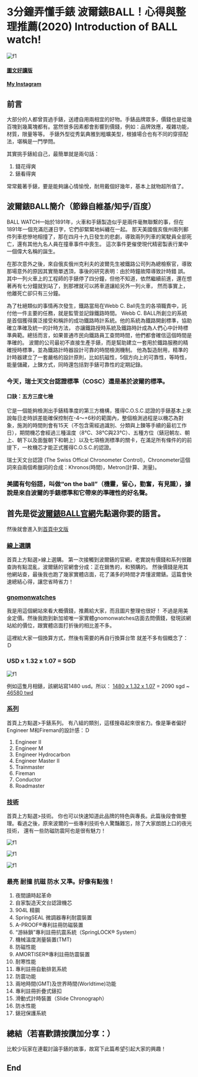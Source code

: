 # 3分鐘弄懂手錶 波爾錶BALL！心得與整理推薦(2020) Introduction of BALL watch!
![f1](https://github.com/HCH1/blog/blob/master/fig/watch61a.png)

#### [圖文好讀版]()
#### [My Instagram](https://www.instagram.com/redbox111)

## 前言
大部分的人都曾買過手錶，送禮自用兩相宜的好物。手錶品牌眾多，價錢也是從幾百塊到幾萬塊都有。當然很多因素都會影響到價錢，例如：品牌效應，複雜功能，材質，限量等等。
手錶外型從秀氣典雅到粗曠美型，根據場合也有不同的穿搭配法，堪稱是一門學問。

其實挑手錶給自己，最簡單就是兩句話：
1. 錢花得爽
1. 錶看得爽

常常戴著手錶，要是能夠讓心情愉悅，耐用戴個好幾年，基本上就物超所值了。

## 波爾錶BALL簡介（節錄自維基/知乎/百度）
BALL WATCH—始於1891年，火車和手錶製造似乎是兩件毫無聯繫的事，但在1891年一個充滿厄運日字，它們卻緊緊地糾纏在一起。
那天美國俄亥俄州兩列郵件列車悲慘地相撞了，那在四月十九日發生的悲劇，導致兩列列車的駕駛員全部死亡，還有其他九名人員在撞車事件中喪生。
這次事件更催使現代精密製表行業中一個偉大名稱的誕生。

在那次意外之後，來自俄亥俄州克利夫的波爾先生被鐵路公司列為總檢察官，導致那場意外的原因其實簡單透頂，事後的研究表明：由於時鐘故障導致計時錯 誤。
其中一列火車上的工程師的手錶停了四分鐘，但他不知道，依然繼續前進，還在想著再有七分鐘就到站了，到那裡就可以將車道讓給另外一列火車，
然而事實上，他離死亡卻只有三分鐘。

為了杜絕類似的事情再次發生，鐵路當局在Webb C. Ball先生的各項職責中，託付他一件主要的任務，就是監管並記錄鐵路時間。
Webb C. BALL所創立的系統是首個獲得廣泛接受和稱許的成功鐵路時計系統。他的系統為鐵路開創標準，協助確立準確及統一的計時方法，
亦讓鐵路授時系統及鐵路時計成為人們心中計時標準典範。總括而言，如果普通市民向鐵路員工查問時間，他們都會確信這個時間是準確的。
波爾的公司最初不直接生產手錶，而是幫助建立一套用於鐵路服務的精確授時標準，並為鐵路計時器設計可靠的時間檢測機制。
他為製造耐用，精準的計時器建立了一套嚴格的設計原則，比如抗磁性，5個方向上的可靠性，等時性，能量儲藏，上鍊方式，同時還包括對手錶可靠性的定期記錄。

### 今天，瑞士天文台認證標準（COSC）還是基於波爾的標準。
#### 口訣：五方三度七檢
它是一個能夠檢測出手錶精準度的第三方機構，獲得C.O.S.C.認證的手錶基本上來說每日走時誤差能確保控制在-4～+6秒的範圍內，整個檢測過程是以機芯為對象，施測的時間則會有15天（不包含需經過識別、分類與上鍊等手續的最初工作日），期間機芯會經過三種溫度（8℃、38℃與23℃）、五種方位（錶冠朝左、朝上、朝下以及面盤朝下和朝上）以及七項檢測標準的關卡，在滿足所有條件的的前提下，一枚機芯才能正式獲得C.O.S.C.的認證。

瑞士天文台認證 (The Swiss Offical Chronometer Control)，Chronometer這個詞來自兩個希臘詞的合成：Khronos(時間)，Metron(計算、測量)。

### 美國有句俗語，叫做“on the ball”（機靈，留心，勤奮，有見識），據說是來自波爾的手錶標準和它帶來的準確性的好名聲。

## 首先是從[波爾錶BALL官網](https://www.ballwatch.com/global/)先點選你要的語言。
然後就會進入到[首頁中文版](https://www.ballwatch.com/global/zh-hant/home.html)

### [線上選購](https://www.ballwatch.com/global/zh-hant/collections.html)
首頁上方點選>線上選購。
第一次接觸到波爾錶的官網，老實說有價錢和系列很難查詢有點混亂，波爾錶的官網會分成：正在銷售的，和預購的。
然後價錢是用其他網站查，最後我也跑了幾家實體店面，花了滿多的時間才弄懂波爾錶。這篇會快速總結心得，讓您省時省力！

### [gnomonwatches](https://www.gnomonwatches.com/collections/ball-watch-co)
我是用這個網站來看大概價錢，推薦給大家，而且圖片整理也很好！
不過是用美金定價。然後我跑到新加坡唯一家實體gnomonwatches店面去問價錢，發現該網站給的價位，跟實體店面打折後的相比差不多。

這裡給大家一個換算方式，然後有需要的再自行換算台幣 就差不多有個概念了：Ｄ
### USD x 1.32 x 1.07 = SGD


![f1](https://github.com/HCH1/blog/blob/master/fig/watch61b.png)

例如這隻月相錶，該網站寫1480 usd。所以：
[1480 x 1.32 x 1.07](https://www.google.com.tw/search?sxsrf=ACYBGNSOUwG-yvE8vvknXZYyjNfkRFPm9w%3A1578308920484&ei=OBUTXuiYHbbjz7sPrvCxoAo&q=1480+x+1.32+x+1.07&oq=1480+x+1.32+x+1.07&gs_l=psy-ab.3...7569.7839..8004...0.0..0.55.231.5......0....1..gws-wiz.......35i39.8Is8brdM0lQ&ved=0ahUKEwjolLT06u7mAhW28XMBHS54DKQQ4dUDCAs&uact=5) 
= 2090 sgd 
~ [46580 twd](https://www.google.com.tw/search?sxsrf=ACYBGNQXPqFmmKQO5yyGrL-ok2GoS2yoOw%3A1578308929267&ei=QRUTXtvvD5zB3LUP0PWpuAI&q=2090+sgd+to+twd&oq=2090+sgd+to+twd&gs_l=psy-ab.3..0i22i30.22484.24221..24378...2.0..0.89.589.10......0....2j1..gws-wiz.......35i39j33i22i29i30._HBdUnjJHfM&ved=0ahUKEwiblMz46u7mAhWcILcAHdB6CicQ4dUDCAs&uact=5)

### [系列](https://www.ballwatch.com/global/zh-hant/collections.html)
首頁上方點選>手錶系列。
有八組的類別，這樣搜尋起來很省力。像是筆者偏好Engineer M和Fireman的設計感：Ｄ
1. Engineer II
1. Engineer M
1. Engineer Hydrocarbon
1. Engineer Master II
1. Trainmaster
1. Fireman
1. Conductor
1. Roadmaster

### [技術](https://www.ballwatch.com/global/zh-hant/technology.html)
首頁上方點選>技術。
你也可以快速知道此品牌的特色與專長。此篇後段會做整理。看過之後，原來波爾的一些專利技術令人驚豔難忘，除了大家朗朗上口的夜光技術，
還有一些防磁防震阿也是很有魅力！

![f1](https://github.com/HCH1/blog/blob/master/fig/watch62a.JPG)

![f1](https://github.com/HCH1/blog/blob/master/fig/watch62b.JPG)

![f1](https://github.com/HCH1/blog/blob/master/fig/watch62c.JPG)

### 最亮 耐撞 抗磁 防水 又準。好像有點強！
1. 夜間讀時起革命
1. 自家製造天文台認證機芯
1. 904L 精鋼
1. SpringSEAL 微調器專利耐震裝置
1. A-PROOF®專利註冊防磁裝置
1. “游絲鎖”專利註冊抗震系統（SpringLOCK® System）
1. 機械溫度測量裝置(TMT)
1. 防磁性能
1. AMORTISER®專利註冊防震裝置
1. 耐寒性能
1. 專利註冊自動排氦系統
1. 防震功能
1. 兩地時間(GMT)及世界時間(Worldtime)功能
1. 專利註冊折疊式錶扣
1. 滑動式計時裝置（Slide Chronograph）
1. 防水性能
1. 錶冠保護系統

## 總結（若喜歡請按讚加分享：）
比較少玩家在連載討論手錶的故事，故寫下此篇希望引起大家的興趣！

## End
